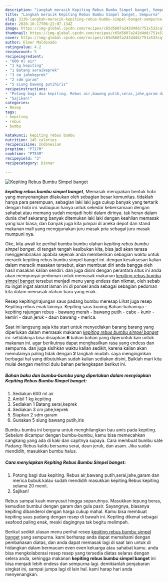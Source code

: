 ```yaml
---
description: "Langkah meracik Kepiting Rebus Bumbu Simpel banget, Sempurna"
title: "Langkah meracik Kepiting Rebus Bumbu Simpel banget, Sempurna"
slug: 3130-langkah-meracik-kepiting-rebus-bumbu-simpel-banget-sempurna
date: 2020-10-17T06:22:07.134Z
image: https://img-global.cpcdn.com/recipes/c65d5607a242d4dd/751x532cq70/kepiting-rebus-bumbu-simpel-banget-foto-resep-utama.jpg
thumbnail: https://img-global.cpcdn.com/recipes/c65d5607a242d4dd/751x532cq70/kepiting-rebus-bumbu-simpel-banget-foto-resep-utama.jpg
cover: https://img-global.cpcdn.com/recipes/c65d5607a242d4dd/751x532cq70/kepiting-rebus-bumbu-simpel-banget-foto-resep-utama.jpg
author: Elmer Maldonado
ratingvalue: 4.2
reviewcount: 5
recipeingredient:
- "600 ml air"
- "1 kg kepiting"
- "1 Batang seraikeprek"
- "3 cm jahekeprek"
- "2 sdm garam"
- "5 siung bawang putihiris"
recipeinstructions:
- "Potong bagi dua kepiting. Rebus air,bawang putih,serai,jahe,garam dan merica bubuk.kalau sudah mendidih masukkan kepiting.Rebus kepiting selama 20 menit."
- "Sajikan!"
categories:
- Resep
tags:
- kepiting
- rebus
- bumbu

katakunci: kepiting rebus bumbu 
nutrition: 145 calories
recipecuisine: Indonesian
preptime: "PT17M"
cooktime: "PT53M"
recipeyield: "3"
recipecategory: Dinner

---
```



![Kepiting Rebus Bumbu Simpel banget](https://img-global.cpcdn.com/recipes/c65d5607a242d4dd/751x532cq70/kepiting-rebus-bumbu-simpel-banget-foto-resep-utama.jpg)

<b><i>kepiting rebus bumbu simpel banget</i></b>, Memasak merupakan bentuk hobi yang menyenangkan dilakukan oleh sebagian besar komunitas. tidaklah hanya para perempuan, sebagian laki laki juga cukup banyak yang tertarik dengan hobi ini. walaupun hanya untuk sekedar kebersamaan dengan sahabat atau memang sudah menjadi hobi dalam dirinya. tak heran dalam dunia chef sekarang banyak ditemukan laki laki dengan keahlian memasak yang luar biasa, dan banyak juga kita jumpai di aneka depot dan stand makanan mall yang menggunakan juru masak pria sebagai juru masak mumpuni nya.

Oke, kita awali ke perihal bumbu bumbu olahan <i>kepiting rebus bumbu simpel banget</i>. di tengah tengah kesibukan kita, bisa jadi akan terasa menggembirakan apabila sejenak anda memberikan sebagian waktu untuk meracik kepiting rebus bumbu simpel banget ini. dengan kesuksesan kalian dalam meracik masakan tersebut, akan membuat diri anda bangga oleh hasil masakan kalian sendiri. dan juga disini dengan perantara situs ini anda akan mempunyai pedoman untuk memasak makanan <u>kepiting rebus bumbu simpel banget</u> tersebut menjadi menu yang endess dan nikmat, oleh sebab itu ingat ingat alamat laman ini di ponsel anda sebagai sebagian pedoman kita dalam memasak olahan baru yang enak.

Resep kepiting/rajungan saus padang bumbu meresap Lihat juga resep Kepiting rebus enak lainnya. Kepiting saus kuning Bahan-bahannya - kepiting rajungan rebus - bawang merah - bawang putih - cabe - kunir - kemiri - daun jeruk - daun bawang - merica.


Saat ini langsung saja kita start untuk menyediakan barang barang yang diperlukan dalam memasak makanan <u><i>kepiting rebus bumbu simpel banget</i></u> ini. setidaknya bisa disiapkan <b>6</b> bahan bahan yang diperuntuk kan untuk makanan ini. agar berikutnya dapat menghasilkan rasa yang endess dan sempurna. dan juga sisihkan waktu kalian sedikit, karena kalian akan memulainya paling tidak dengan <b>2</b> langkah mudah. saya menginginkan berbagai hal yang dibutuhkan sudah kalian sediakan disini, Baiklah mari kita mulai dengan merinci dulu bahan perlengkapan berikut ini.

<!--inarticleads1-->

##### Bahan baku dan bumbu-bumbu yang diperlukan dalam menyiapkan Kepiting Rebus Bumbu Simpel banget:

1. Sediakan 600 ml air
1. Ambil 1 kg kepiting
1. Sediakan 1 Batang serai,keprek
1. Sediakan 3 cm jahe,keprek
1. Siapkan 2 sdm garam
1. Gunakan 5 siung bawang putih,iris


Bumbu-bumbu ini berguna untuk menghilangkan bau amis pada kepiting. Sebelum dicampur dengan bumbu-bumbu, kamu bisa memecahkan cangkang yang ada di kaki dan capitnya supaya. Cara membuat bumbu sate Padang: Rebus kaldu bersama serai, daun jeruk, dan asam. Jika sudah mendidih, masukkan bumbu halus. 

<!--inarticleads2-->

##### Cara menyiapkan Kepiting Rebus Bumbu Simpel banget:

1. Potong bagi dua kepiting. Rebus air,bawang putih,serai,jahe,garam dan merica bubuk.kalau sudah mendidih masukkan kepiting.Rebus kepiting selama 20 menit.
1. Sajikan!


Rebus sampai kuah menyusut hingga separuhnya. Masukkan tepung beras, kemudian bumbui dengan garam dan gula pasir. Sayangnya, biasanya kepiting dibanderol dengan harga cukup mahal. Kamu bisa membuat kepiting saus padang dengan resep di bawah ini. Kepiting dikenal sebagai seafood paling enak, meski dagingnya tak begitu melimpah. 

Berikut sedikit ulasan menu perihal resep <u>kepiting rebus bumbu simpel banget</u> yang sempurna. kami berharap anda dapat memahami dengan pembahasan diatas, dan anda dapat memasak lagi di saat lain untuk di hidangkan dalam bermacam even even keluarga atau sahabat kamu. anda bisa mengkolaborasi resep resep yang tersedia diatas selaras dengan selera anda, sehingga makanan <b>kepiting rebus bumbu simpel banget</b> ini bisa menjadi lebih endess dan sempurna lagi. demikianlah penjabaran singkat ini, sampai jumpa lagi di lain hal. kami harap hari anda menyenangkan.
